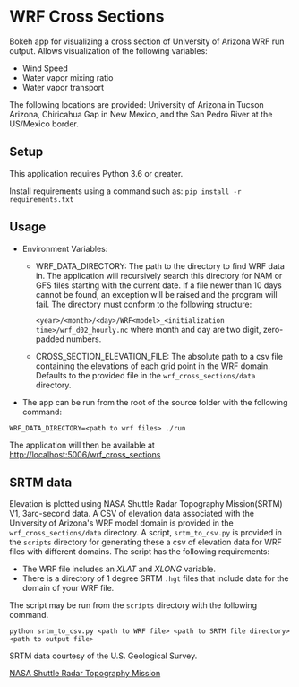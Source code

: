 # WRF Cross Sections

Bokeh app for visualizing a cross section of University of Arizona WRF run output. Allows visualization of the following variables:
- Wind Speed
- Water vapor mixing ratio
- Water vapor transport

The following locations are provided: University of Arizona in Tucson Arizona, Chiricahua Gap in New Mexico, and the San Pedro River at the US/Mexico border.

## Setup
This application requires Python 3.6 or greater.

Install requirements using a command such as:
	`pip install -r requirements.txt`


## Usage
  * Environment Variables:
    * WRF_DATA_DIRECTORY: The path to the directory to find WRF data in. The application will recursively search this directory for NAM or GFS files starting with the current date. If a file newer than 10 days cannot be found, an exception will be raised and the program will fail. The directory must conform to the following structure:

		`<year>/<month>/<day>/WRF<model>_<initialization time>/wrf_d02_hourly.nc` where month and day are two digit, zero-padded numbers.
	* CROSS_SECTION_ELEVATION_FILE: The absolute path to a csv file containing the elevations of each grid point in the WRF domain. Defaults to the provided file in the `wrf_cross_sections/data` directory.

  * The app can be run from the root of the source folder with the following command:
```
WRF_DATA_DIRECTORY=<path to wrf files> ./run
```

The application will then be available at [http://localhost:5006/wrf_cross_sections](http://localhost:5006/wrf_cross_sections)


## SRTM data
Elevation is plotted using NASA Shuttle Radar Topography Mission(SRTM) V1, 3arc-second data. A CSV of elevation data associated with the University of Arizona's WRF model domain is provided in the `wrf_cross_sections/data` directory. A script, `srtm_to_csv.py` is provided in the `scripts` directory for generating these a csv of elevation data for WRF files with different domains.
The script has the following requirements:

- The WRF file includes an *XLAT* and *XLONG* variable.
- There is a directory of 1 degree SRTM `.hgt` files that include data for the domain of your WRF file.

The script may be run from the `scripts` directory with the following command.
```
python srtm_to_csv.py <path to WRF file> <path to SRTM file directory> <path to output file>
```

SRTM data courtesy of the U.S. Geological Survey.

[NASA Shuttle Radar Topography Mission](https://www2.jpl.nasa.gov/srtm/) 
